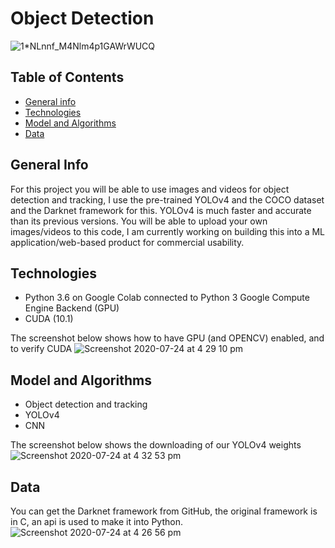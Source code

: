 # Object Detection 
![1*NLnnf_M4Nlm4p1GAWrWUCQ](https://user-images.githubusercontent.com/48221355/87820166-806b7700-c865-11ea-84e9-45f6c6e39b70.gif)

## Table of Contents 
* [General info](#general-info)
* [Technologies](#technologies)
* [Model and Algorithms](#model-and-algorithms)
* [Data](#data)

## General Info 
For this project you will be able to use images and videos for object detection and tracking, I use the pre-trained YOLOv4 and the COCO dataset and the Darknet framework for this. YOLOv4 is much faster and accurate than its previous versions. You will be able to upload your own images/videos to this code, I am currently working on building this into a ML application/web-based product for commercial usability. 

## Technologies 
* Python 3.6 on Google Colab connected to Python 3 Google Compute Engine Backend (GPU)
* CUDA (10.1)

The screenshot below shows how to have GPU (and OPENCV) enabled, and to verify CUDA
![Screenshot 2020-07-24 at 4 29 10 pm](https://user-images.githubusercontent.com/48221355/88408139-0be78980-cdcb-11ea-81ed-81d9244c6147.png)


## Model and Algorithms
* Object detection and tracking 
* YOLOv4 
* CNN 

The screenshot below shows the downloading of our YOLOv4 weights 
![Screenshot 2020-07-24 at 4 32 53 pm](https://user-images.githubusercontent.com/48221355/88408401-67197c00-cdcb-11ea-93ae-2250be076b42.png)


## Data
You can get the Darknet framework from GitHub, the original framework is in C, an api is used to make it into Python. 
![Screenshot 2020-07-24 at 4 26 56 pm](https://user-images.githubusercontent.com/48221355/88407896-b1e6c400-cdca-11ea-8f02-2fa8acfd6a09.png)




